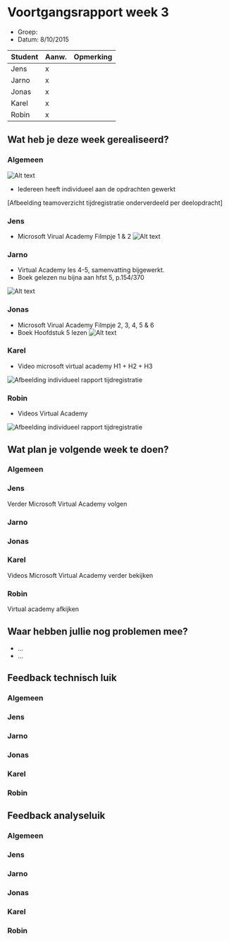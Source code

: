 # Voortgangsrapport week 3

* Groep:
* Datum: 8/10/2015

| Student  | Aanw. | Opmerking |
| :---     | :---  | :---      |
| Jens |   x    |           |
| Jarno |   x    |           |
| Jonas |    x   |           |
| Karel |    x   |           |
| Robin |    x   |           |

## Wat heb je deze week gerealiseerd?

### Algemeen

![Alt text](http://i.imgur.com/47mZ4Y7.png)

* Iedereen heeft individueel aan de opdrachten gewerkt


[Afbeelding teamoverzicht tijdregistratie onderverdeeld per deelopdracht]

### Jens

* Microsoft Virual Academy Filmpje 1 & 2
![Alt text](http://i.imgur.com/hOK8NgM.png)

### Jarno

* Virtual Academy les 4-5, samenvatting bijgewerkt.
* Boek gelezen nu bijna aan hfst 5, p.154/370

![Alt text](http://i.imgur.com/erLSC7V.png)

### Jonas

* Microsoft Virual Academy Filmpje 2, 3, 4, 5 & 6
* Boek Hoofdstuk 5 lezen
![Alt text](http://i.imgur.com/uV5UJgm.png)


### Karel

* Video microsoft virtual academy H1 + H2 + H3

![Afbeelding individueel rapport tijdregistratie](http://i.imgur.com/aVuluF5.jpg)

### Robin

* Videos Virtual Academy

![Afbeelding individueel rapport tijdregistratie](https://i.gyazo.com/f514f96263ac836d11285f5751c2bf72.png)


## Wat plan je volgende week te doen?

### Algemeen
### Jens
Verder Microsoft Virtual Academy volgen
### Jarno
### Jonas
### Karel
Videos Microsoft Virtual Academy verder bekijken
### Robin
Virtual academy afkijken


## Waar hebben jullie nog problemen mee?

* ...
* ...

## Feedback technisch luik

### Algemeen

### Jens
### Jarno
### Jonas
### Karel
### Robin

## Feedback analyseluik

### Algemeen

### Jens
### Jarno
### Jonas
### Karel
### Robin

